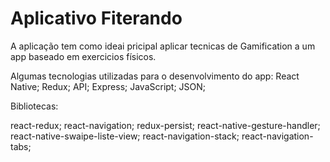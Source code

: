 # Aplicativo Fiterando

A aplicação tem como ideai pricipal aplicar tecnicas de Gamification a um app baseado em exercicios físicos.

Algumas tecnologias  utilizadas para o desenvolvimento do app:
React Native;
Redux;
API;
Express;
JavaScript;
JSON;

Bibliotecas:

react-redux;
react-navigation;
redux-persist;
react-native-gesture-handler;
react-native-swaipe-liste-view;
react-navigation-stack;
react-navigation-tabs;
